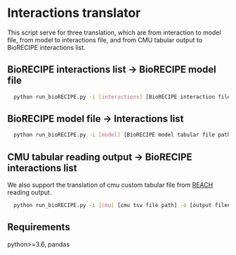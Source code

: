 # Interactions translator
This script serve for three translation, which are from interaction to model file, from model to interactions file, and from CMU tabular output to BioRECIPE interactions list.
## BioRECIPE interactions list -> BioRECIPE model file
```bash
  python run_bioRECIPE.py -i [interactions] [BioRECIPE interaction file path] -o [output filename]
```
## BioRECIPE model file -> Interactions list
```bash
  python run_bioRECIPE.py -i [model] [BioRECIPE model tabular file path] -o [output filename]
```

## CMU tabular reading output -> BioRECIPE interactions list
We also support the translation of cmu custom tabular file from [REACH](https://github.com/clulab/reach/wiki/Supported-Output-Formats) reading output.
```bash
  python run_bioRECIPE.py -i [cmu] [cmu tsv file path] -o [output filename]
```

## Requirements
python>=3.6, pandas
